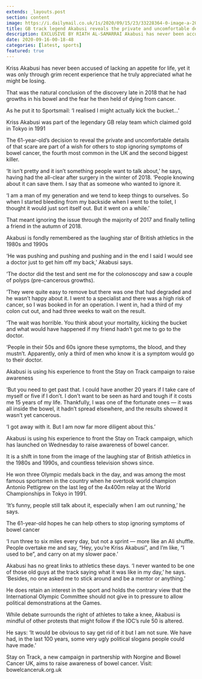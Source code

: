```yaml
---
extends: _layouts.post
section: content
image: https://i.dailymail.co.uk/1s/2020/09/15/23/33228364-0-image-a-20_1600207982677.jpg 
title: GB track legend Akabusi reveals the private and uncomfortable details of his colon cancer scare 
description: EXCLUSIVE BY RIATH AL-SAMARRAI Akabusi has never been accused of lacking an appetite for life, yet it was only through grim recent experience that he truly appreciated what he might be losing. 
date: 2020-09-16-00-18-48 
categories: [latest, sports] 
featured: true 
--- 
```

Kriss Akabusi has never been accused of lacking an appetite for life, yet it was only through grim recent experience that he truly appreciated what he might be losing.

That was the natural conclusion of the discovery late in 2018 that he had growths in his bowel and the fear he then held of dying from cancer.

As he put it to Sportsmail: ‘I realised I might actually kick the bucket...’

Kriss Akabusi was part of the legendary GB relay team which claimed gold in Tokyo in 1991

The 61-year-old’s decision to reveal the private and uncomfortable details of that scare are part of a wish for others to stop ignoring symptoms of bowel cancer, the fourth most common in the UK and the second biggest killer.

‘It isn’t pretty and it isn’t something people want to talk about,’ he says, having had the all-clear after surgery in the winter of 2018. ‘People knowing about it can save them. I say that as someone who wanted to ignore it.

‘I am a man of my generation and we tend to keep things to ourselves. So when I started bleeding from my backside when I went to the toilet, I thought it would just sort itself out. But it went on a while.’

That meant ignoring the issue through the majority of 2017 and finally telling a friend in the autumn of 2018.

Akabusi is fondly remembered as the laughing star of British athletics in the 1980s and 1990s

‘He was pushing and pushing and pushing and in the end I said I would see a doctor just to get him off my back,’ Akabusi says.

‘The doctor did the test and sent me for the colonoscopy and saw a couple of polyps (pre-cancerous growths).

‘They were quite easy to remove but there was one that had degraded and he wasn’t happy about it. I went to a specialist and there was a high risk of cancer, so I was booked in for an operation. I went in, had a third of my colon cut out, and had three weeks to wait on the result.

‘The wait was horrible. You think about your mortality, kicking the bucket and what would have happened if my friend hadn’t got me to go to the doctor.

‘People in their 50s and 60s ignore these symptoms, the blood, and they mustn’t. Apparently, only a third of men who know it is a symptom would go to their doctor.

Akabusi is using his experience to front the Stay on Track campaign to raise awareness

‘But you need to get past that. I could have another 20 years if I take care of myself or five if I don’t. I don’t want to be seen as hard and tough if it costs me 15 years of my life. Thankfully, I was one of the fortunate ones — it was all inside the bowel, it hadn’t spread elsewhere, and the results showed it wasn’t yet cancerous.

‘I got away with it. But I am now far more diligent about this.’

Akabusi is using his experience to front the Stay on Track campaign, which has launched on Wednesday to raise awareness of bowel cancer.

It is a shift in tone from the image of the laughing star of British athletics in the 1980s and 1990s, and countless television shows since.

He won three Olympic medals back in the day, and was among the most famous sportsmen in the country when he overtook world champion Antonio Pettigrew on the last leg of the 4x400m relay at the World Championships in Tokyo in 1991.

‘It’s funny, people still talk about it, especially when I am out running,’ he says.

The 61-year-old hopes he can help others to stop ignoring symptoms of bowel cancer

‘I run three to six miles every day, but not a sprint — more like an Ali shuffle. People overtake me and say, “Hey, you’re Kriss Akabusi”, and I’m like, “I used to be”, and carry on at my slower pace.’

Akabusi has no great links to athletics these days. ‘I never wanted to be one of those old guys at the track saying what it was like in my day,’ he says. ‘Besides, no one asked me to stick around and be a mentor or anything.’ 

He does retain an interest in the sport and holds the contrary view that the International Olympic Committee should not give in to pressure to allow political demonstrations at the Games.

While debate surrounds the right of athletes to take a knee, Akabusi is mindful of other protests that might follow if the IOC’s rule 50 is altered.

He says: ‘It would be obvious to say get rid of it but I am not sure. We have had, in the last 100 years, some very ugly political slogans people could have made.’

Stay on Track, a new campaign in partnership with Norgine and Bowel Cancer UK, aims to raise awareness of bowel cancer. Visit: bowelcanceruk.org.uk

